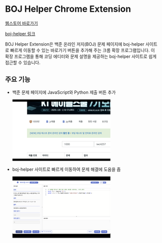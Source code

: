 # BOJ Helper Chrome Extension

[웹스토어 바로가기](https://chromewebstore.google.com/detail/boj-helper-extension/miedonbaojcoekhmonbjpnbaigigkfbg)

[boj-helper 링크](https://boj-helper.vercel.app)

BOJ Helper Extension은 백준 온라인 저지(BOJ) 문제 페이지에 boj-helper 사이트로 빠르게 이동할 수 있는 바로가기 버튼을 추가해 주는 크롬 확장 프로그램입니다.
이 확장 프로그램을 통해 코딩 에디터와 문제 설명을 제공하는 boj-helper 사이트로 쉽게 접근할 수 있습니다.

## 주요 기능

- 백준 문제 페이지에 JavaScript와 Python 제출 버튼 추가

    <img height="200" src="./assets/buttons.png">
    

- boj-helper 사이트로 빠르게 이동하여 문제 해결에 도움을 줌

    <img height="200" src="./assets/boj-helper.png">
  
